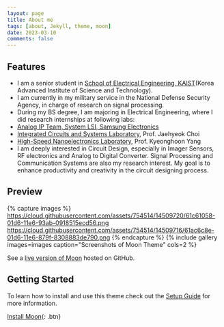 ```yaml
---
layout: page
title: About me
tags: [about, Jekyll, theme, moon]
date: 2023-03-10
comments: false
---
```

    
## Features
* I am a senior student in <a href="https://ee.kaist.ac.kr/en/">School of Electrical Engineering, KAIST</a>(Korea Advanced Institute of Science and Technology). 
* I am currently in my military service in the National Defense Security Agency, in charge of research on signal processing. 
* During my BS degree, I am majoring in Electrical Engineering, where I did research internships at following labs:
* <a href="https://semiconductor.samsung.com/about-us/business-area/system-lsi/">Analog IP Team, System LSI, Samsung Electronics</a>
* <a href="https://www.icsl.kaist.ac.kr">Integrated Circuits and Systems Laboratory</a>, Prof. Jaehyeok Choi
* <a href="http://hsnl.kaist.ac.kr">High-Speed Nanoelectronics Laboratory</a>, Prof. Kyeonghoon Yang
* I am deeply interested in Circuit Design, especially in Imager Sensors, RF electronics and Analog to Digital Converter. Signal Processing and Communication Systems are also my research interest. My goal is to enhance productivity and creativity in the circuit designing process.


## Preview

{% capture images %}
    https://cloud.githubusercontent.com/assets/754514/14509720/61c61058-01d6-11e6-93ab-0918515ecd56.png
    https://cloud.githubusercontent.com/assets/754514/14509716/61ac6c8e-01d6-11e6-879f-8308883de790.png
{% endcapture %}
{% include gallery images=images caption="Screenshots of Moon Theme" cols=2 %}

See a [live version of Moon](http://taylantatli.github.io/Moon) hosted on GitHub.

## Getting Started

To learn how to install and use this theme check out the [Setup Guide](http://taylantatli.me/Moon/moon-theme/) for more information.
      
[Install Moon](https://github.com/TaylanTatli/Moon){: .btn}
